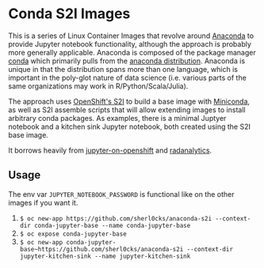 # Conda S2I Images

This is a series of Linux Container Images that revolve around [Anaconda](https://www.anaconda.com/what-is-anaconda/) to provide Jupyter notebook functionality, although the approach is probably more generally applicable. Anaconda is composed of the package manager [conda](https://conda.io/docs/) which primarily pulls from the [anaconda distribution](https://www.anaconda.com/distribution/). Anaconda is unique in that the distribution spans more than one language, which is important in the poly-glot nature of data science (i.e. various parts of the same organizations may work in R/Python/Scala/Julia). 

The approach uses [OpenShift's S2I](https://docs.openshift.com/container-platform/3.7/architecture/core_concepts/builds_and_image_streams.html#source-build) to build a base image with [Miniconda](https://conda.io/miniconda.html), as well as S2I assemble scripts that will allow extending images to install arbitrary conda packages. As examples, there is a minimal Juptyer notebook and a kitchen sink Jupyter notebook, both created using the S2I base image.

It borrows heavily from [jupyter-on-openshift](https://github.com/jupyter-on-openshift) and [radanalytics](https://github.com/radanalyticsio/base-notebook).

## Usage

The env var `JUPYTER_NOTEBOOK_PASSWORD` is functional like on the other images if you want it.

1. `$ oc new-app https://github.com/sherl0cks/anaconda-s2i --context-dir conda-jupyter-base --name conda-jupyter-base`
2. `$ oc expose conda-jupyter-base`
3. `$ oc new-app conda-jupyter-base~https://github.com/sherl0cks/anaconda-s2i --context-dir jupyter-kitchen-sink --name jupyter-kitchen-sink`